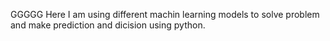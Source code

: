 GGGGG
Here I am using different machin learning models to solve problem and make prediction and dicision using python.
